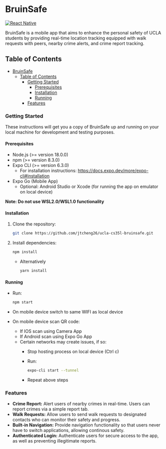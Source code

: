 # BruinSafe

[![React Native](https://img.shields.io/badge/React%20Native-v0.64.2-blue.svg)](https://facebook.github.io/react-native/)

BruinSafe is a mobile app that aims to enhance the personal safety of UCLA students by providing real-time location tracking equipped with walk requests with peers, nearby crime alerts, and crime report tracking.

## Table of Contents

- [BruinSafe](#bruinsafe)
  - [Table of Contents](#table-of-contents)
    - [Getting Started](#getting-started)
      - [Prerequisites](#prerequisites)
      - [Installation](#installation)
      - [Running](#running)
    - [Features](#features)

### Getting Started

These instructions will get you a copy of BruinSafe up and running on your local machine for development and testing purposes.

#### Prerequisites

- Node.js (>= version 18.0.0)
- npm (>= version 8.3.0)
- Expo CLI (>= version 6.3.0)
  - For installation instructions: <https://docs.expo.dev/more/expo-cli#installation>
- Expo Go (Mobile App)
  - Optional: Android Studio or Xcode (for running the app on emulator on   local device)

**Note: Do not use WSL2.0/WSL1.0 functionality**

#### Installation

1. Clone the repository:

   ```bash
   git clone https://github.com/jtcheng26/ucla-cs35l-bruinsafe.git
    ```

2. Install dependencies:

   ```bash
   npm install
   ```

   - Alternatively

        ```bash
        yarn install
        ```

#### Running

- Run:

    ```bash
    npm start
    ```

- On mobile device switch to same WIFI as local device
- On mobile device scan QR code:
  - If IOS scan using Camera App
  - If Android scan using Expo Go App
  - Certain networks may create issues, if so:
    - Stop hosting process on local device (Ctrl c)
    - Run:

        ```bash
        expo-cli start --tunnel
        ```

    - Repeat above steps

### Features

- **Crime Report:** Alert users of nearby crimes in real-time. Users can report crimes via a simple report tab.
- **Walk Requests:** Allow users to send walk requests to designated contacts who can monitor their safety and progress.
- **Built-in Navigation:** Provide navigation functionality so that users never have to switch applications, allowing continous safety.
- **Authenticated Login:** Authenticate users for secure access to the app, as well as preventing illegitimate reports.
